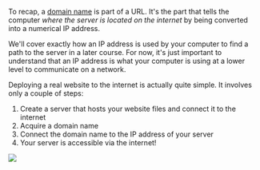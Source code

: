 To recap, a [domain name](https://en.wikipedia.org/wiki/Domain_name) is part of a URL. It's the part that tells the computer _where the server is located on the internet_ by being converted into a numerical IP address.

We'll cover exactly how an IP address is used by your computer to find a path to the server in a later course. For now, it's just important to understand that an IP address is what your computer is using at a lower level to communicate on a network.

Deploying a real website to the internet is actually quite simple. It involves only a couple of steps:

1. Create a server that hosts your website files and connect it to the internet
2. Acquire a domain name
3. Connect the domain name to the IP address of your server
4. Your server is accessible via the internet!

![](https://storage.googleapis.com/qvault-webapp-dynamic-assets/course_assets/MK3y0He-1280x590.png)